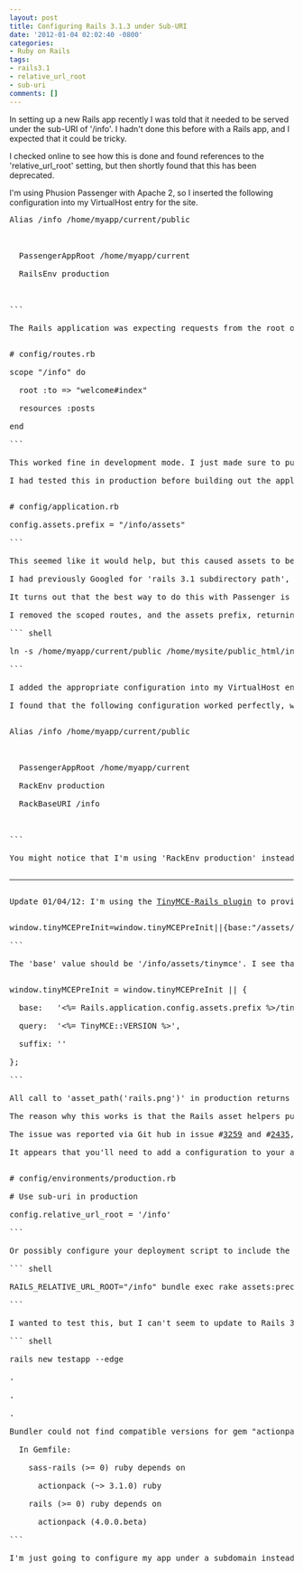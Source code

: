 ```yaml
---
layout: post
title: Configuring Rails 3.1.3 under Sub-URI
date: '2012-01-04 02:02:40 -0800'
categories:
- Ruby on Rails
tags:
- rails3.1
- relative_url_root
- sub-uri
comments: []
---
```

In setting up a new Rails app recently I was told that it needed to be served under the sub-URI of '/info'. I hadn't done this before with a Rails app, and I expected that it could be tricky.

I checked online to see how this is done and found references to the 'relative_url_root' setting, but then shortly found that this has been deprecated.

I'm using Phusion Passenger with Apache 2, so I inserted the following configuration into my VirtualHost entry for the site.

<pre class="brush:text">
Alias /info /home/myapp/current/public

<Location /info>

  PassengerAppRoot /home/myapp/current

  RailsEnv production

</Location>

```

The Rails application was expecting requests from the root of the site still. I found a StackOverflow article where someone suggested configuring all the routes under the "/info" scope like so:

<pre class="brush:rails">
# config/routes.rb

scope "/info" do

  root :to => "welcome#index"

  resources :posts

end

```

This worked fine in development mode. I just made sure to pull up the pages using http://localhost:3000/info/

I had tested this in production before building out the application further, and it seemed to work fine. Later on when I deployed after many updates, I found that the application was referencing precompiled assets using '/assets/' and not '/info/assets/'. Further investigation pointed out that I needed to configure assets with a prefix like so:

<pre class="brush:rails">
# config/application.rb

config.assets.prefix = "/info/assets"

```

This seemed like it would help, but this caused assets to be precompiled under 'public/info/assets'.

I had previously Googled for 'rails 3.1 subdirectory path', not registering that the more appropriate keyword is 'sub URI' for what I'm trying to accomplish.

It turns out that the best way to do this with Passenger is to mount the application to the sub-URI using the proper Apache configuration, and leave it up to the Rack interface to handle serving the requests to the Rails application, without using any Rails application configuration for the sub-URI.

I removed the scoped routes, and the assets prefix, returning my application to it's default configuration. I then created a symbolic link for 'info' in the websites DocumentRoot, pointing to the 'public' folder of my application as per the <a href="http://www.modrails.com/documentation/Users%20guide%20Apache.html#deploying_rack_to_sub_uri" target="_blank">Passenger documentation</a>.

``` shell

ln -s /home/myapp/current/public /home/mysite/public_html/info

```

I added the appropriate configuration into my VirtualHost entry as advised by the Passenger documentation, but this only worked for the root of the website, not my admin area I had wanted to serve from /info/admin/. All I got was a 404 page from the main site.

I found that the following configuration worked perfectly, with the symbolic link still needing to be present.

<pre class="brush:text">
Alias /info /home/myapp/current/public

<Location /info>

  PassengerAppRoot /home/myapp/current

  RackEnv production

  RackBaseURI /info

</Location>

```

You might notice that I'm using 'RackEnv production' instead of 'RailsEnv production'. This is because I recall at some point previously that Rails 3.0 applications are Rack Applications, and thus you have to use 'RackEnv' instead for Passenger to load the application in the proper environment mode.

<hr />
Update 01/04/12: I'm using the <a href="https://github.com/spohlenz/tinymce-rails" target="_blank">TinyMCE-Rails plugin</a> to provide a WYSIWYG editor for one of the resources in my application. It's not loading in production however (surprise, surprise). I checked into the precompiled Javascript file being served from the live server, and I see it includes the following:

<pre class="brush:javascript">
window.tinyMCEPreInit=window.tinyMCEPreInit||{base:"/assets/tinymce",query:"3.4.7",suffix:""}

```

The 'base' value should be '/info/assets/tinymce'. I see that in the TinyMCE-Rails gem the coding for this is:

<pre class="brush:rails">
window.tinyMCEPreInit = window.tinyMCEPreInit || {

  base:   '<%= Rails.application.config.assets.prefix %>/tinymce',

  query:  '<%= TinyMCE::VERSION %>',

  suffix: ''

};

```

All call to 'asset_path('rails.png')' in production returns '/info/assets/rails-e4b51606cd77fda2615e7439907bfc92.png' so Rails is honoring the RackSubURI setting configured for Passenger. The following returns the same path.

The reason why this works is that the Rails asset helpers pull the relative_url_root value from the controller configuration, which must receive it from the Rack configuration. When deploying the app using Capistrano, such configuration is not present, and thus the correct path cannot be included in the precompiled assets.

The issue was reported via Git hub in issue #<a href="https://github.com/rails/rails/issues/3259" target="_blank">3259</a> and #<a href="https://github.com/rails/rails/issues/2435" target="_blank">2435</a>, and a fix will was implemented in Rails 3.2, with a possibly backport to Rails 3.1.4. 

It appears that you'll need to add a configuration to your application.rb or environments/production.rb, depending on how your development and production environments are setup.

<pre class="brush:rails">
# config/environments/production.rb

# Use sub-uri in production

config.relative_url_root = '/info'

```

Or possibly configure your deployment script to include the environment variable when precompiling.

``` shell

RAILS_RELATIVE_URL_ROOT="/info" bundle exec rake assets:precompile

```

I wanted to test this, but I can't seem to update to Rails 3.2, or install a new Rails app using edge Rails.

``` shell

rails new testapp --edge

.

.

.

Bundler could not find compatible versions for gem "actionpack":

  In Gemfile:

    sass-rails (>= 0) ruby depends on

      actionpack (~> 3.1.0) ruby

    rails (>= 0) ruby depends on

      actionpack (4.0.0.beta)

```

I'm just going to configure my app under a subdomain instead of sub-uri for now.

